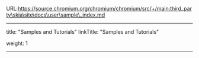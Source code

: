URL:https://source.chromium.org/chromium/chromium/src/+/main:third_party\skia\site\docs\user\sample\_index.md

---
title: "Samples and Tutorials"
linkTitle: "Samples and Tutorials"

weight: 1

---


